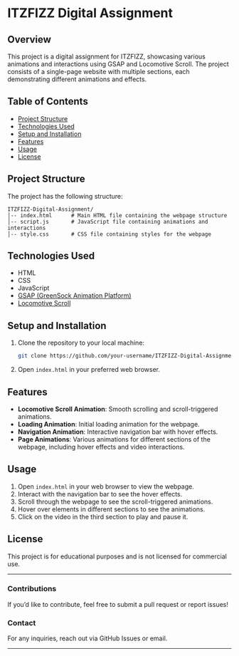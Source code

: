 # ITZFIZZ Digital Assignment

## Overview
This project is a digital assignment for ITZFIZZ, showcasing various animations and interactions using GSAP and Locomotive Scroll. The project consists of a single-page website with multiple sections, each demonstrating different animations and effects.

## Table of Contents
- [Project Structure](#project-structure)
- [Technologies Used](#technologies-used)
- [Setup and Installation](#setup-and-installation)
- [Features](#features)
- [Usage](#usage)
- [License](#license)

## Project Structure
The project has the following structure:
```
ITZFIZZ-Digital-Assignment/
│-- index.html      # Main HTML file containing the webpage structure
│-- script.js       # JavaScript file containing animations and interactions
│-- style.css       # CSS file containing styles for the webpage
```

## Technologies Used
- HTML
- CSS
- JavaScript
- [GSAP (GreenSock Animation Platform)](https://greensock.com/gsap/)
- [Locomotive Scroll](https://locomotivemtl.github.io/locomotive-scroll/)

## Setup and Installation
1. Clone the repository to your local machine:
   ```sh
   git clone https://github.com/your-username/ITZFIZZ-Digital-Assignment.git
   ```
2. Open `index.html` in your preferred web browser.

## Features
- **Locomotive Scroll Animation**: Smooth scrolling and scroll-triggered animations.
- **Loading Animation**: Initial loading animation for the webpage.
- **Navigation Animation**: Interactive navigation bar with hover effects.
- **Page Animations**: Various animations for different sections of the webpage, including hover effects and video interactions.

## Usage
1. Open `index.html` in your web browser to view the webpage.
2. Interact with the navigation bar to see the hover effects.
3. Scroll through the webpage to see the scroll-triggered animations.
4. Hover over elements in different sections to see the animations.
5. Click on the video in the third section to play and pause it.

## License
This project is for educational purposes and is not licensed for commercial use.

---
### Contributions
If you’d like to contribute, feel free to submit a pull request or report issues!

### Contact
For any inquiries, reach out via GitHub Issues or email.

---


